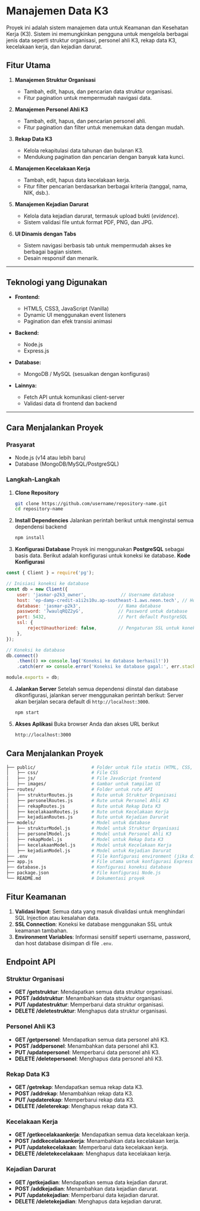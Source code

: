 # **Manajemen Data K3**

Proyek ini adalah sistem manajemen data untuk Keamanan dan Kesehatan Kerja (K3). Sistem ini memungkinkan pengguna untuk mengelola berbagai jenis data seperti struktur organisasi, personel ahli K3, rekap data K3, kecelakaan kerja, dan kejadian darurat.

## **Fitur Utama**

1. **Manajemen Struktur Organisasi**
   - Tambah, edit, hapus, dan pencarian data struktur organisasi.
   - Fitur pagination untuk mempermudah navigasi data.

2. **Manajemen Personel Ahli K3**
   - Tambah, edit, hapus, dan pencarian personel ahli.
   - Fitur pagination dan filter untuk menemukan data dengan mudah.

3. **Rekap Data K3**
   - Kelola rekapitulasi data tahunan dan bulanan K3.
   - Mendukung pagination dan pencarian dengan banyak kata kunci.

4. **Manajemen Kecelakaan Kerja**
   - Tambah, edit, hapus data kecelakaan kerja.
   - Fitur filter pencarian berdasarkan berbagai kriteria (tanggal, nama, NIK, dsb.).

5. **Manajemen Kejadian Darurat**
   - Kelola data kejadian darurat, termasuk upload bukti (*evidence*).
   - Sistem validasi file untuk format PDF, PNG, dan JPG.

6. **UI Dinamis dengan Tabs**
   - Sistem navigasi berbasis tab untuk mempermudah akses ke berbagai bagian sistem.
   - Desain responsif dan menarik.

---

## **Teknologi yang Digunakan**

- **Frontend:**
  - HTML5, CSS3, JavaScript (Vanilla)
  - Dynamic UI menggunakan event listeners
  - Pagination dan efek transisi animasi

- **Backend:**
  - Node.js
  - Express.js

- **Database:**
  - MongoDB / MySQL (sesuaikan dengan konfigurasi)

- **Lainnya:**
  - Fetch API untuk komunikasi client-server
  - Validasi data di frontend dan backend

---

## **Cara Menjalankan Proyek**

### **Prasyarat**
- Node.js (v14 atau lebih baru)
- Database (MongoDB/MySQL/PostgreSQL)

### **Langkah-Langkah**
1. **Clone Repository**
   ```bash
   git clone https://github.com/username/repository-name.git
   cd repository-name
2. **Install Dependencies** Jalankan perintah berikut untuk menginstal semua dependensi backend
	 ```bash
	 npm install

3. **Konfigurasi Database**
Proyek ini menggunakan **PostgreSQL** sebagai basis data. Berikut adalah konfigurasi untuk koneksi ke database.
**Kode Konfigurasi**
```javascript
const { Client } = require('pg');

// Inisiasi koneksi ke database
const db = new Client({
    user: 'jasmar-p2k3_owner',             // Username database
    host: 'ep-damp-credit-a1i2s10u.ap-southeast-1.aws.neon.tech', // Host database
    database: 'jasmar-p2k3',              // Nama database
    password: '7waulqRQZ2yG',             // Password untuk database
    port: 5432,                           // Port default PostgreSQL
    ssl: {
        rejectUnauthorized: false,        // Pengaturan SSL untuk koneksi aman
    },
});

// Koneksi ke database
db.connect()
    .then(() => console.log('Koneksi ke database berhasil!'))
    .catch(err => console.error('Koneksi ke database gagal:', err.stack));

module.exports = db;

```

4. **Jalankan Server**
   Setelah semua dependensi diinstal dan database dikonfigurasi, jalankan server menggunakan perintah berikut:
   Server akan berjalan secara default di `http://localhost:3000`.
   ```bash
   npm start
5. **Akses Aplikasi** Buka browser Anda dan akses URL berikut
   ```bash
   http://localhost:3000

## **Cara Menjalankan Proyek**
   ```bash
   ├── public/                     # Folder untuk file statis (HTML, CSS, JS)
│   ├── css/                    # File CSS
│   ├── js/                     # File JavaScript frontend
│   ├── images/                 # Gambar untuk tampilan UI
├── routes/                     # Folder untuk rute API
│   ├── strukturRoutes.js       # Rute untuk Struktur Organisasi
│   ├── personelRoutes.js       # Rute untuk Personel Ahli K3
│   ├── rekapRoutes.js          # Rute untuk Rekap Data K3
│   ├── kecelakaanRoutes.js     # Rute untuk Kecelakaan Kerja
│   ├── kejadianRoutes.js       # Rute untuk Kejadian Darurat
├── models/                     # Model untuk database
│   ├── strukturModel.js        # Model untuk Struktur Organisasi
│   ├── personelModel.js        # Model untuk Personel Ahli K3
│   ├── rekapModel.js           # Model untuk Rekap Data K3
│   ├── kecelakaanModel.js      # Model untuk Kecelakaan Kerja
│   ├── kejadianModel.js        # Model untuk Kejadian Darurat
├── .env                        # File konfigurasi environment (jika digunakan dotenv)
├── app.js                      # File utama untuk konfigurasi Express
├── database.js                 # Konfigurasi koneksi database
├── package.json                # File konfigurasi Node.js
└── README.md                   # Dokumentasi proyek
```
## **Fitur Keamanan**
1. **Validasi Input**: Semua data yang masuk divalidasi untuk menghindari SQL Injection atau kesalahan data.
2. **SSL Connection**: Koneksi ke database menggunakan SSL untuk keamanan tambahan.
3. **Environment Variables**: Informasi sensitif seperti username, password, dan host database disimpan di file `.env`.
## **Endpoint API**
### **Struktur Organisasi**
-  **GET /getstruktur**: Mendapatkan semua data struktur organisasi.
-   **POST /addstruktur**: Menambahkan data struktur organisasi.
-   **PUT /updatestruktur**: Memperbarui data struktur organisasi.
-   **DELETE /deletestruktur**: Menghapus data struktur organisasi.
### **Personel Ahli K3**
-   **GET /getpersonel**: Mendapatkan semua data personel ahli K3.
-   **POST /addpersonel**: Menambahkan data personel ahli K3.
-   **PUT /updatepersonel**: Memperbarui data personel ahli K3.
-   **DELETE /deletepersonel**: Menghapus data personel ahli K3.
### **Rekap Data K3**
-   **GET /getrekap**: Mendapatkan semua rekap data K3.
-   **POST /addrekap**: Menambahkan rekap data K3.
-   **PUT /updaterekap**: Memperbarui rekap data K3.
-   **DELETE /deleterekap**: Menghapus rekap data K3.
### **Kecelakaan Kerja**
-   **GET /getkecelakaankerja**: Mendapatkan semua data kecelakaan kerja.
-   **POST /addkecelakaankerja**: Menambahkan data kecelakaan kerja.
-   **PUT /updatekecelakaan**: Memperbarui data kecelakaan kerja.
-   **DELETE /deletekecelakaan**: Menghapus data kecelakaan kerja.
### **Kejadian Darurat**
-   **GET /getkejadian**: Mendapatkan semua data kejadian darurat.
-   **POST /addkejadian**: Menambahkan data kejadian darurat.
-   **PUT /updatekejadian**: Memperbarui data kejadian darurat.
-   **DELETE /deletekejadian**: Menghapus data kejadian darurat.
